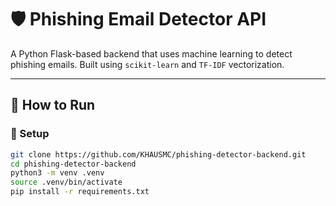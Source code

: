 # 🛡️ Phishing Email Detector API

A Python Flask-based backend that uses machine learning to detect phishing emails. Built using `scikit-learn` and `TF-IDF` vectorization.

---

## 🚀 How to Run

### 🔧 Setup
```bash
git clone https://github.com/KHAUSMC/phishing-detector-backend.git
cd phishing-detector-backend
python3 -m venv .venv
source .venv/bin/activate
pip install -r requirements.txt
